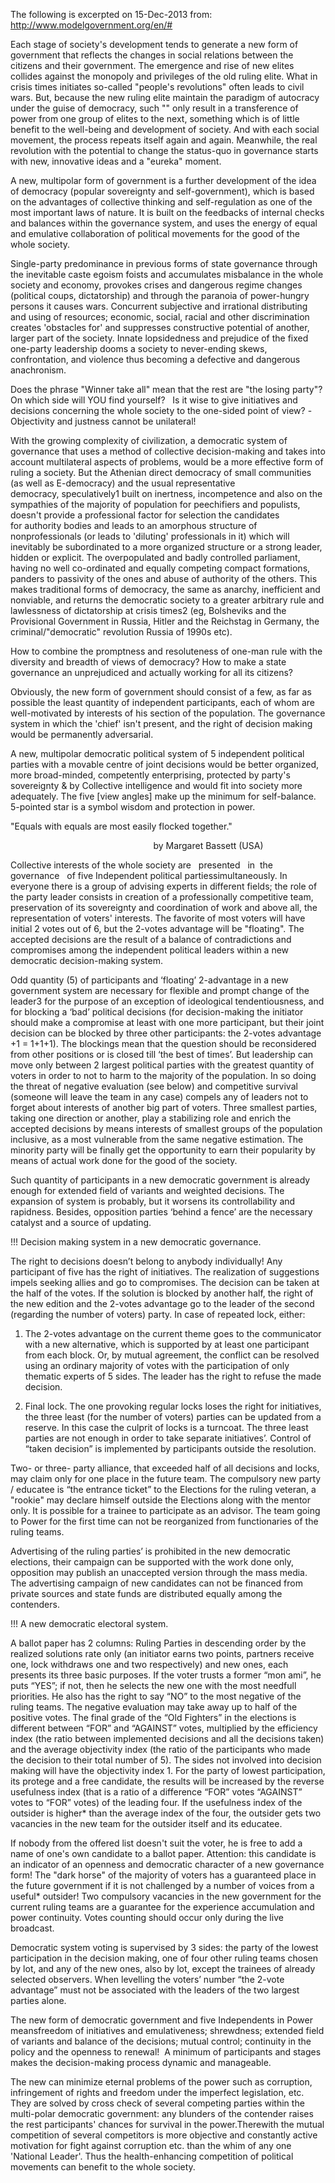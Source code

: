 The following is excerpted on 15-Dec-2013 from:
http://www.modelgovernment.org/en/#

Each stage of society's development tends to generate a new form of government that reflects the changes in social relations between the citizens and their government. The emergence and rise of new elites collides against the monopoly and privileges of the old ruling elite. What in crisis times initiates so-called "people's revolutions" often leads to civil wars. But, because the new ruling elite maintain the paradigm of autocracy under the guise of democracy, such "" only result in a transference of power from one group of elites to the next, something which is of little benefit to the well-being and development of society. And with each social movement, the process repeats itself again and again. Meanwhile, the real revolution with the potential to change the status-quo in governance starts with new, innovative ideas and a "eureka" moment.

A new, multipolar form of government is a further development of the idea of democracy (popular sovereignty and self-government), which is based on the advantages of collective thinking and self-regulation as one of the most important laws of nature. It is built on the feedbacks of internal checks and balances within the governance system, and uses the energy of equal and emulative collaboration of political movements for the good of the whole society.

Single-party predominance in previous forms of state governance through the inevitable caste egoism foists and accumulates misbalance in the whole society and economy, provokes crises and dangerous regime changes (political coups, dictatorship) and through the paranoia of power-hungry persons it causes wars. Concurrent subjective and irrational distributing and using of resources; economic, social, racial and other discrimination creates 'obstacles for' and suppresses constructive potential of another, larger part of the society. Innate lopsidedness and prejudice of the fixed one-party leadership dooms a society to never-ending skews, confrontation, and violence thus becoming a defective and dangerous anachronism. 

Does the phrase "Winner take all" mean that the rest are "the losing party"? On which side will YOU find yourself?   Is it wise to give initiatives and decisions concerning the whole society to the one-sided point of view? -Objectivity and justness cannot be unilateral! 

With the growing complexity of civilization, a democratic system of governance that uses a method of collective decision-making and takes into account multilateral aspects of problems, would be a more effective form of ruling a society. But the Athenian direct democracy of small communities (as well as E-democracy) and the usual representative democracy, speculatively1 built on inertness, incompetence and also on the sympathies of the majority of population for peechifiers and populists, doesn't provide a professional factor for selection the candidates for authority bodies and leads to an amorphous structure of nonprofessionals (or leads to 'diluting' professionals in it) which will inevitably be subordinated to a more organized structure or a strong leader, hidden or explicit. The overpopulated and badly controlled parliament, having no well co-ordinated and equally competing compact formations, panders to passivity of the ones and abuse of authority of the others. This makes traditional forms of democracy, the same as anarchy, inefficient and nonviable, and returns the democratic society to a greater arbitrary rule and lawlessness of dictatorship at crisis times2 (eg, Bolsheviks and the Provisional Government in Russia, Hitler and the Reichstag in Germany, the criminal/"democratic" revolution Russia of 1990s etc).

How to combine the promptness and resoluteness of one-man rule with the diversity and breadth of views of democracy? How to make a state governance an unprejudiced and actually working for all its citizens?

Obviously, the new form of government should consist of a few, as far as possible the least quantity of independent participants, each of whom are well-motivated by interests of his section of the population. The governance system in which the 'chief' isn't present, and the right of decision making would be permanently adversarial.

A new, multipolar democratic political system of 5 independent political parties with a movable centre of joint decisions would be better organized, more broad-minded, competently enterprising, protected by party's sovereignty & by Collective intelligence and would fit into society more adequately. The five [view angles] make up the minimum for self-balance. 5-pointed star is a symbol wisdom and protection in power.

"Equals with equals are most easily flocked together."

                                                          by Margaret Bassett (USA)

Collective interests of the whole society are   presented   in  the  governance   of five Independent political partiessimultaneously. In everyone there is a group of advising experts in different fields; the role of the party leader consists in creation of a professionally competitive team, preservation of its sovereignty and coordination of work and above all, the representation of voters' interests. The favorite of most voters will have initial 2 votes out of 6, but the 2-votes advantage will be "floating". The accepted decisions are the result of a balance of contradictions and compromises among the independent political leaders within a new democratic decision-making system.

Odd quantity (5) of participants and ‘floating’ 2-advantage in a new government system are necessary for flexible and 
prompt change of the leader3 for the purpose of an exception of ideological tendentiousness, and for blocking a ‘bad’ political decisions (for decision-making the initiator should make a compromise at least with one more participant, but their joint decision can be blocked by three other participants: the 2-votes advantage +1 = 1+1+1). The blockings mean that the question should be reconsidered from other positions or is closed till ‘the best of times’. But leadership can move only between 2 largest political parties with the greatest quantity of voters in order to not to harm to the majority of the population. In so doing the threat of negative evaluation (see below) and competitive survival (someone will leave the team in any case) compels any of leaders not to forget about interests of another big part of voters. Three smallest parties, taking one direction or another, play a stabilizing role and enrich the accepted decisions by means interests of smallest groups of the population inclusive, as a most vulnerable from the same negative estimation. The minority party will be finally get the opportunity to earn their popularity by means of actual work done for the good of the society.

Such quantity of participants in a new democratic government is already enough for extended field of variants and weighted decisions. The expansion of system is probably, but it worsens its controllability and rapidness. Besides, opposition parties ‘behind a fence’ are the necessary catalyst and a source of updating.

!!! Decision making system in a new democratic governance.

The right to decisions doesn’t belong to anybody individually! Any participant of five has the right of initiatives. The realization of suggestions impels seeking allies and go to compromises. The decision can be taken at the half of the votes. If the solution is blocked by another half, the right of the new edition and the 2-votes advantage go to the leader of the second (regarding the number of voters) party. In case of repeated lock, either:

1. The 2-votes advantage on the current theme goes to the communicator with a new alternative, which is supported by at least one participant from each block. Or, by mutual agreement, the conflict can be resolved using an ordinary majority of votes with the participation of only thematic experts of 5 sides. The leader has the right to refuse the made decision.

2. Final lock. The one provoking regular locks loses the right for initiatives, the three least (for the number of 
voters) parties can be updated from a reserve. In this case the culprit of locks is a turncoat.
The three least parties are not enough in order to take separate initiatives’. Control of “taken decision” is implemented by participants outside the resolution.

Two- or three- party alliance, that exceeded half of all decisions and locks, may claim only for one place in the future team. The compulsory new party / educatee is “the entrance ticket” to the Elections for the ruling veteran, a "rookie" may declare himself outside the Elections along with the mentor only. It is possible for a trainee to participate as an advisor. The team going to Power for the first time can not be reorganized from functionaries of the ruling teams.

Advertising of the ruling parties’ is prohibited in the new democratic elections, their campaign can be supported with the work done only, opposition may publish an unaccepted version through the mass media. The advertising campaign of new candidates can not be financed from private sources and state funds are distributed equally among the contenders.

!!! A new democratic electoral system.

A ballot paper has 2 columns: Ruling Parties in descending order by the realized solutions rate only (an initiator earns two points, partners receive one, lock withdraws one and two respectively) and new ones, each presents its three basic purposes. If the voter trusts a former “mon ami”, he puts “YES”; if not, then he selects the new one with the most needfull priorities. He also has the right to say “NO” to the most negative of the ruling teams. The negative evaluation may take away up to half of the positive votes. The final grade of the “Old Fighters” in the elections is different between “FOR” and “AGAINST” votes, multiplied by the efficiency index (the ratio between implemented decisions and all the decisions taken) and the average objectivity index (the ratio of the participants who made the decision to their total number of 5). The sides not involved into decision making will have the objectivity index 1. For the party of lowest participation, its protege and a free candidate, the results will be increased by the reverse usefulness index (that is a ratio of a difference “FOR” votes “AGAINST” votes to “FOR” votes) of the leading four. If the usefulness index of the outsider is higher* than the average index of the four, the outsider gets two vacancies in the new team for the outsider itself and its educatee.

If nobody from the offered list doesn't suit the voter, he is free to add a name of one's own candidate to a ballot paper. Attention: this candidate is an indicator of an openness and democratic character of a new governance form! The "dark horse" of the majority of voters has a guaranteed place in the future government if it is not challenged by a number of voices from a useful* outsider! Two compulsory vacancies in the new government for the current ruling teams are a guarantee for the experience accumulation and power continuity. Votes counting should occur only during the live broadcast.

Democratic system voting is supervised by 3 sides: the party of the lowest participation in the decision making, one of four other ruling teams chosen by lot, and any of the new ones, also by lot, except the trainees of already selected observers. When levelling the voters’ number “the 2-vote advantage” must not be associated with the leaders of the two largest parties alone.

The new form of democratic government and five Independents in Power meansfreedom of initiatives and emulativeness; shrewdness; extended field of variants and balance of the decisions; mutual control; continuity in the policy and the openness to renewal!  A minimum of participants and stages makes the decision-making process dynamic and manageable.

The new can minimize eternal problems of the power such as corruption, infringement of rights and freedom under the imperfect legislation, etc. They are solved by cross check of several competing parties within the multi-polar democratic government: any blunders of the contender raises the rest participants' chances for survival in the power.Therewith the mutual competition of several competitors is more objective and constantly active motivation for fight against corruption etc. than the whim of any one 'National Leader'. Thus the health-enhancing competition of political movements can benefit to the whole society.